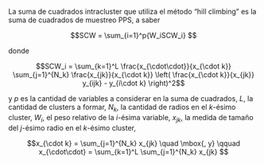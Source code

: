 La suma de cuadrados intracluster que utiliza el método “hill climbing” 
es la suma de cuadrados de muestreo PPS, a saber

```math
SCW = \sum_{i=1}^p{W_iSCW_i} 
```

donde

```math
SCW_i = \sum_{k=1}^L \frac{x_{\cdot\cdot}}{x_{\cdot k}}
        \sum_{j=1}^{N_k} \frac{x_{jk}}{x_{\cdot k}}
        \left( \frac{x_{\cdot k}}{x_{jk}} y_{ijk} - y_{i\cdot k} \right)^2
```

y 
$`p`$ es la cantidad de variables a considerar en la suma de cuadrados,
$`L`$, la cantidad de clusters a formar,
$`N_k`$, la cantidad de radios en el $k$-ésimo cluster,
$`W_i`$, el peso relativo de la $i$-ésima variable,
$`x_{jk}`$, la medida de tamaño del $j$-ésimo radio en el $k$-ésimo cluster,

```math
x_{\cdot k} = \sum_{j=1}^{N_k} x_{jk}
\quad
\mbox{, y}
\qquad
x_{\cdot\cdot} = \sum_{k=1}^L \sum_{j=1}^{N_k} x_{jk}

```
